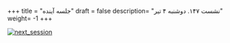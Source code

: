 +++
title = "جلسه آینده"
draft = false
description= "نشست ۱۴۷. دوشنبه ۴ تیر"
weight= -1
+++

[![next_session](../../img/next_session.jpg)](../../img/next_session.jpg)
